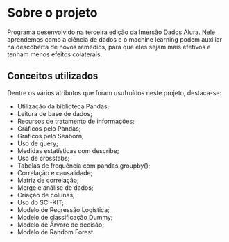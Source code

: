 # Sobre o projeto
Programa desenvolvido na terceira edição da Imersão Dados Alura. Nele aprendemos como a ciência de dados e o machine learning podem auxiliar na descoberta de novos remédios, para que eles sejam mais efetivos e tenham menos efeitos colaterais.

## Conceitos utilizados
Dentre os vários atributos que foram usufruídos neste projeto, destaca-se:

* Utilização da biblioteca Pandas;
* Leitura de base de dados;
* Recursos de tratamento de informações;
* Gráficos pelo Pandas;
* Gráficos pelo Seaborn;
* Uso de query;
* Medidas estatísticas com describe;
* Uso de crosstabs;
* Tabelas de frequência com pandas.groupby();
* Correlação e causalidade;
* Matriz de correlação;
* Merge e análise de dados;
* Criação de colunas;
* Uso do SCI-KIT;
* Modelo de Regressão Logística;
* Modelo de classificação Dummy;
* Modelo de Árvore de decisão;
* Modelo de Random Forest.
